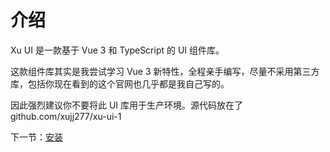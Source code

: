 # 介绍
Xu UI 是一款基于 Vue 3 和 TypeScript 的 UI 组件库。

这款组件库其实是我尝试学习 Vue 3 新特性，全程亲手编写，尽量不采用第三方库，包括你现在看到的这个官网也几乎都是我自己写的。

因此强烈建议你不要将此 UI 库用于生产环境。源代码放在了 github.com/xujj277/xu-ui-1

下一节：[安装](#/doc/install)